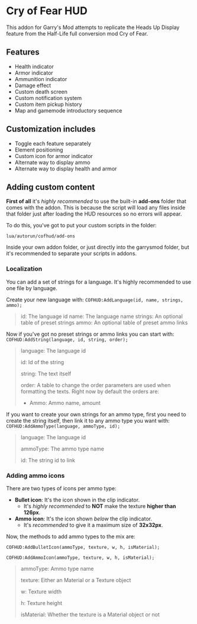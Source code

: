 # Cry of Fear HUD
This addon for Garry's Mod attempts to replicate the Heads Up Display feature from the Half-Life full conversion mod Cry of Fear.

## Features
+   Health indicator
+   Armor indicator
+   Ammunition indicator
+   Damage effect
+   Custom death screen
+   Custom notification system
+   Custom item pickup history
+   Map and gamemode introductory sequence

## Customization includes
+   Toggle each feature separately
+   Element positioning
+   Custom icon for armor indicator
+   Alternate way to display ammo
+   Alternate way to display health and armor

## Adding custom content
**First of all** it's _highly recommended_ to use the built-in **add-ons** folder that comes with the addon. This is because the script will load any files inside that folder just after loading the HUD resources so no errors will appear.

To do this, you've got to put your custom scripts in the folder:

`lua/autorun/cofhud/add-ons`

Inside your own addon folder, or just directly into the garrysmod folder, but it's recommended to separate your scripts in addons.

### Localization
You can add a set of strings for a language. It's highly recommended to use
one file by language.

Create your new language with:
`COFHUD:AddLanguage(id, name, strings, ammo);`

>id: The language id
>name: The language name
>strings: An optional table of preset strings
>ammo: An optional table of preset ammo links

Now if you've got no preset strings or ammo links you can start with:
`COFHUD:AddString(language, id, string, order);`

>language: The language id
>
>id: Id of the string
>
>string: The text itself
>
>order: A table to change the order parameters are used when formatting
>the texts. Right now by default the orders are:
>
>+   Ammo: Ammo name, amount

If you want to create your own strings for an ammo type, first you need
to create the string itself, then link it to any ammo type you want with:
`COFHUD:AddAmmoType(language, ammoType, id);`

>language: The language id
>
>ammoType: The ammo type name
>
>id: The string id to link

### Adding ammo icons
There are two types of icons per ammo type:

+   **Bullet icon**: It's the icon shown in the clip indicator.
    -   It's _highly recommended_ to **NOT** make the texture **higher than 126px**.
+   **Ammo icon**: It's the icon shown _below_ the clip indicator.
    -   It's _recommended_ to give it a maximum size of **32x32px**.

Now, the methods to add ammo types to the mix are:

`COFHUD:AddBulletIcon(ammoType, texture, w, h, isMaterial);`

`COFHUD:AddAmmoIcon(ammoType, texture, w, h, isMaterial);`

>ammoType: Ammo type name
>
>texture: Either an Material or a Texture object
>
>w: Texture width
>
>h: Texture height
>
>isMaterial: Whether the texture is a Material object or not
